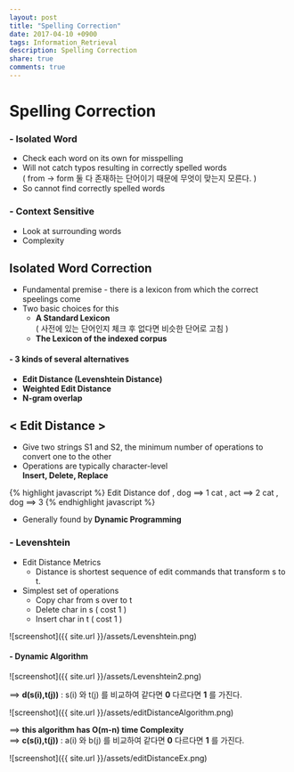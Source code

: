 ```yaml
---
layout: post
title: "Spelling Correction"
date: 2017-04-10 +0900
tags: Information_Retrieval
description: Spelling Correction
share: true
comments: true
---
```


Spelling Correction
=======

### - Isolated Word
- Check each word on its own for misspelling
- Will not catch typos resulting in correctly spelled words<br>( from -> form 둘 다 존재하는 단어이기 때문에 무엇이 맞는지 모른다. )
- So cannot find correctly spelled words

### - Context Sensitive
- Look at surrounding words
- Complexity

Isolated Word Correction
------
- Fundamental premise - there is a lexicon from which the correct speelings come
- Two basic choices for this
	- **A Standard Lexicon**<br>( 사전에 있는 단어인지 체크 후 없다면 비슷한 단어로 고침 )
	- **The Lexicon of the indexed corpus**

#### - 3 kinds of several alternatives
- **Edit Distance (Levenshtein Distance)**
- **Weighted Edit Distance**
- **N-gram overlap**

< Edit Distance >
-------
- Give two strings S1 and S2, the minimum number of operations to convert one to the other
- Operations are typically character-level<br>**Insert, Delete, Replace**

{% highlight javascript %}
				Edit Distance
dof , dog ==>		  1
cat , act ==>		  2
cat , dog ==>		  3
{% endhighlight javascript %}

- Generally found by **Dynamic Programming**

### - Levenshtein
- Edit Distance Metrics
	- Distance is shortest sequence of edit commands that transform s to t.
- Simplest set of operations
	- Copy char from s over to t
	- Delete char in s ( cost 1 )
	- Insert char in t ( cost 1 )

![screenshot]({{ site.url }}/assets/Levenshtein.png)

#### - Dynamic Algorithm

![screenshot]({{ site.url }}/assets/Levenshtein2.png)

==> **d(s(i),t(j))** : s(i) 와  t(j) 를  비교하여 같다면 **0** 다르다면  **1** 를 가진다.

![screenshot]({{ site.url }}/assets/editDistanceAlgorithm.png)

==> **this algorithm has O(m-n) time Complexity**<br>
==> **c(s(i),t(j))** : a(i) 와  b(j) 를  비교하여 같다면 **0** 다르다면  **1** 를 가진다.

![screenshot]({{ site.url }}/assets/editDistanceEx.png)